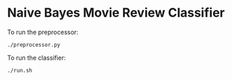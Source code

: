 # Naive Bayes Movie Review Classifier

To run the preprocessor:

	./preprocessor.py

To run the classifier:

	./run.sh

